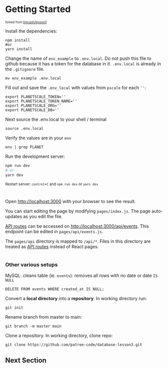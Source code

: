 
# Getting Started
<sub><sup>forked from [timcash/lesson3](https://github.com/timcash/lesson3)

Install the dependencies:
```
npm install
#or
yarn install
```

Change the name of `env_example` to `.env.local`.
Do not push this file to github because it has a token for the database in it.
`.env.local` is already in the `.gitignore` file. 
```
mv env_example .env.local
```

Fill out and save the `.env_local` with values from `pscale` for each `''`:
```
export PLANETSCALE_TOKEN=''
export PLANETSCALE_TOKEN_NAME=''
export PLANETSCALE_ORG=''
export PLANETSCALE_DB=''
```

Next source the .env.local to your shell / terminal
```
source .env.local
```

Verify the values are in your `env`
```
env | grep PLANET
```

Run the development server:
```bash
npm run dev
# or
yarn dev
```
<sub> Restart server: `control+C` and `npm run dev` or `yarn dev`

#
Open [http://localhost:3000](http://localhost:3000) with your browser to see the result.

You can start editing the page by modifying `pages/index.js`. The page auto-updates as you edit the file.

[API routes](https://nextjs.org/docs/api-routes/introduction) can be accessed on [http://localhost:3000/api/events](http://localhost:3000/api/events). This endpoint can be edited in `pages/api/events.js`.

The `pages/api` directory is mapped to `/api/*`. Files in this directory are treated as [API routes](https://nextjs.org/docs/api-routes/introduction) instead of React pages.
#

### Other various setups

MySQL: cleans table (ie. `events`): removes all rows with no date or date `IS NULL`
```
DELETE FROM events WHERE created_at IS NULL;
```

Convert a **local directory** into a **repository**. In working directory run:
``` 
git init 
```

Rename branch from master to main:
```
git branch -m master main
```

Clone a repository. In working directory, clone repo:
```
git clone https://github.com/patree-code/database-lesson3.git
```

## Next Section

